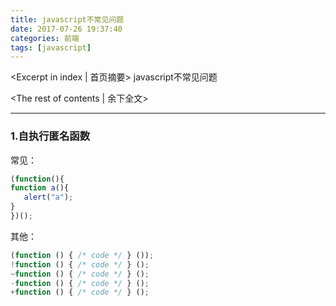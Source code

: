 ```yaml
---
title: javascript不常见问题
date: 2017-07-26 19:37:40
categories: 前端
tags: [javascript]
---
```

<Excerpt in index | 首页摘要> 
javascript不常见问题
<!-- more -->
<The rest of contents | 余下全文>

-----
### 1.自执行匿名函数
常见：
```javascript
(function(){
function a(){
   alert("a");
}
})();
```
其他：
```javascript
(function () { /* code */ } ()); 
!function () { /* code */ } ();
~function () { /* code */ } ();
-function () { /* code */ } ();
+function () { /* code */ } ();
```